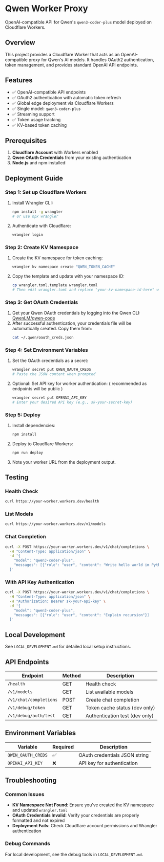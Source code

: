 # Qwen Worker Proxy

OpenAI-compatible API for Qwen's `qwen3-coder-plus` model deployed on Cloudflare Workers.

## Overview

This project provides a Cloudflare Worker that acts as an OpenAI-compatible proxy for Qwen's AI models. It handles OAuth2 authentication, token management, and provides standard OpenAI API endpoints.

## Features

- ✅ OpenAI-compatible API endpoints
- ✅ OAuth2 authentication with automatic token refresh
- ✅ Global edge deployment via Cloudflare Workers
- ✅ Single model: `qwen3-coder-plus`
- ✅ Streaming support
- ✅ Token usage tracking
- ✅ KV-based token caching

## Prerequisites

1. **Cloudflare Account** with Workers enabled
2. **Qwen OAuth Credentials** from your existing authentication
3. **Node.js** and npm installed

## Deployment Guide

### Step 1: Set up Cloudflare Workers

1. Install Wrangler CLI:
   ```bash
   npm install -g wrangler
   # or use npx wrangler
   ```

2. Authenticate with Cloudflare:
   ```bash
   wrangler login
   ```

### Step 2: Create KV Namespace

1. Create the KV namespace for token caching:
   ```bash
   wrangler kv namespace create "QWEN_TOKEN_CACHE"
   ```

2. Copy the template and update with your namespace ID:
   ```bash
   cp wrangler.toml.template wrangler.toml
   # Then edit wrangler.toml and replace "your-kv-namespace-id-here" with the actual ID
   ```

### Step 3: Get OAuth Credentials

1. Get your Qwen OAuth credentials by logging into the Qwen CLI: [QwenLM/qwen-code](https://github.com/QwenLM/qwen-code)
2. After successful authentication, your credentials file will be automatically created. Copy them from:
   ```bash
   cat ~/.qwen/oauth_creds.json
   ```

### Step 4: Set Environment Variables

1. Set the OAuth credentials as a secret:
   ```bash
   wrangler secret put QWEN_OAUTH_CREDS
   # Paste the JSON content when prompted
   ```

2. Optional: Set API key for worker authentication: ( recommended as endpoints will be public )
   ```bash
   wrangler secret put OPENAI_API_KEY
   # Enter your desired API key (e.g., sk-your-secret-key)
   ```

### Step 5: Deploy

1. Install dependencies:
   ```bash
   npm install
   ```

2. Deploy to Cloudflare Workers:
   ```bash
   npm run deploy
   ```

3. Note your worker URL from the deployment output.

## Testing

### Health Check
```bash
curl https://your-worker.workers.dev/health
```

### List Models
```bash
curl https://your-worker.workers.dev/v1/models
```

### Chat Completion
```bash
curl -X POST https://your-worker.workers.dev/v1/chat/completions \
  -H "Content-Type: application/json" \
  -d '{
    "model": "qwen3-coder-plus",
    "messages": [{"role": "user", "content": "Write hello world in Python"}]
  }'
```

### With API Key Authentication
```bash
curl -X POST https://your-worker.workers.dev/v1/chat/completions \
  -H "Content-Type: application/json" \
  -H "Authorization: Bearer sk-your-api-key" \
  -d '{
    "model": "qwen3-coder-plus",
    "messages": [{"role": "user", "content": "Explain recursion"}]
  }'
```

## Local Development

See `LOCAL_DEVELOPMENT.md` for detailed local setup instructions.

## API Endpoints

| Endpoint | Method | Description |
|----------|--------|-------------|
| `/health` | GET | Health check |
| `/v1/models` | GET | List available models |
| `/v1/chat/completions` | POST | Create chat completion |
| `/v1/debug/token` | GET | Token cache status (dev only) |
| `/v1/debug/auth/test` | GET | Authentication test (dev only) |

## Environment Variables

| Variable | Required | Description |
|----------|----------|-------------|
| `QWEN_OAUTH_CREDS` | ✅ | OAuth credentials JSON string |
| `OPENAI_API_KEY` | ❌ | API key for authentication |

## Troubleshooting

### Common Issues

- **KV Namespace Not Found**: Ensure you've created the KV namespace and updated `wrangler.toml`
- **OAuth Credentials Invalid**: Verify your credentials are properly formatted and not expired
- **Deployment Fails**: Check Cloudflare account permissions and Wrangler authentication

### Debug Commands

For local development, see the debug tools in `LOCAL_DEVELOPMENT.md`.
